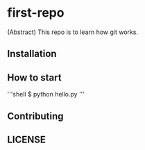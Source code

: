 # first-repo

(Abstract) This repo is to learn how git works.

## Installation

## How to start

'''shell
$ python hello.py
'''

## Contributing

## LICENSE



